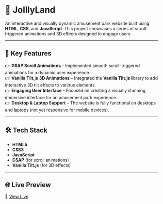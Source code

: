 # 🎡 JolllyLand

An interactive and visually dynamic amusement park website built using **HTML**, **CSS**, and **JavaScript**. This project showcases a series of scroll-triggered animations and 3D effects designed to engage users. 

---

## 🔋 Key Features

👉 **GSAP Scroll Animations** – Implemented smooth scroll-triggered animations for a dynamic user experience.  
👉 **Vanilla Tilt.js 3D Animations** – Integrated the **Vanilla Tilt.js** library to add interactive 3D tilt effects to various elements.  
👉 **Engaging User Interface** – Focused on creating a visually stunning, immersive interface for an amusement park experience.  
👉 **Desktop & Laptop Support** – The website is fully functional on desktops and laptops (not yet responsive for mobile devices).  

---

## 🛠️ Tech Stack

- **HTML5**  
- **CSS3**  
- **JavaScript**  
- **GSAP** (for scroll animations)  
- **Vanilla Tilt.js** (for 3D effects)

---

## 🌐 Live Preview  
🔗 [View Live](https://jolly-land.vercel.app/)
